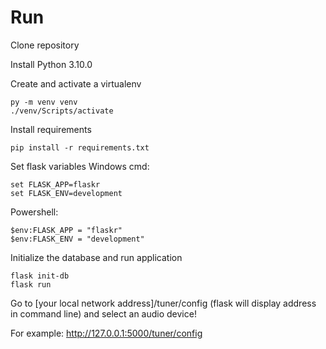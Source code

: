 Run
===========

Clone repository

Install Python 3.10.0

Create and activate a virtualenv
```
py -m venv venv
./venv/Scripts/activate
```

Install requirements
```
pip install -r requirements.txt
```

Set flask variables
Windows cmd:
```
set FLASK_APP=flaskr
set FLASK_ENV=development
```
Powershell:
```
$env:FLASK_APP = "flaskr"
$env:FLASK_ENV = "development"
```

Initialize the database and run application
```
flask init-db
flask run
```

Go to [your local network address]/tuner/config (flask will display address in command line) and select an audio device!

For example: http://127.0.0.1:5000/tuner/config